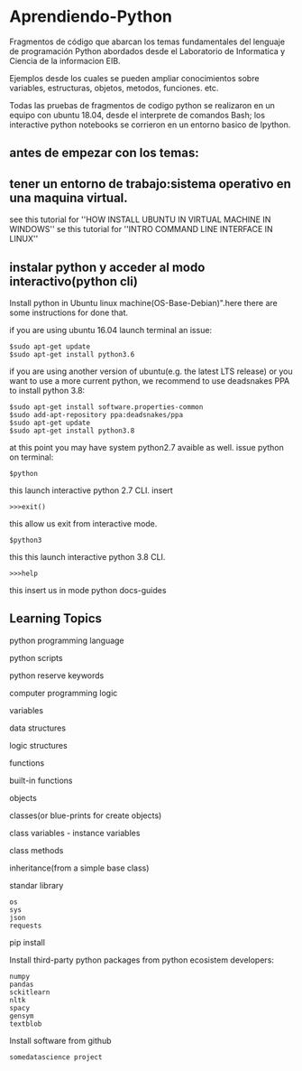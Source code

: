 # Aprendiendo-Python
Fragmentos de código que abarcan los temas fundamentales del lenguaje de programación Python abordados desde el Laboratorio de Informatica y Ciencia de la informacion EIB. 

Ejemplos desde los cuales se pueden ampliar conocimientos sobre variables, estructuras, objetos, metodos, funciones. etc.

Todas las pruebas de fragmentos de codigo python se realizaron en un equipo con ubuntu 18.04, desde el interprete de comandos Bash; los interactive python notebooks se corrieron en un entorno basico de Ipython.

## antes de empezar con los temas:
## tener un entorno de trabajo:sistema operativo en una maquina virtual.
see this tutorial for ''HOW INSTALL UBUNTU IN VIRTUAL MACHINE IN WINDOWS'' 
se this tutorial for ''INTRO COMMAND LINE INTERFACE IN LINUX''  

## instalar python y acceder al modo interactivo(python cli)
Install python in Ubuntu linux machine(OS-Base-Debian)".here there are some instructions for done that.   

if you are using ubuntu 16.04 launch terminal an issue:
    
    $sudo apt-get update
    $sudo apt-get install python3.6
    
if you are using another version of ubuntu(e.g. the latest LTS release) or you want to use a more current python, we recommend to use deadsnakes PPA
to install python 3.8:
    
    $sudo apt-get install software.properties-common
    $sudo add-apt-repository ppa:deadsnakes/ppa
    $sudo apt-get update
    $sudo apt-get install python3.8
    
at this point you may have  system python2.7 avaible as well. issue python on terminal:
    
    $python
this launch interactive python 2.7 CLI. insert 

    >>>exit()
this allow us exit from interactive mode.

    $python3

this this launch interactive python 3.8 CLI.
   
    >>>help
this insert us in mode python docs-guides

## Learning Topics

python programming language

python scripts

python reserve keywords

computer programming logic

variables

data structures

logic structures

functions

built-in functions

objects

classes(or blue-prints for create objects)

class variables - instance variables

class methods

inheritance(from a simple base class)

standar library

    os
    sys
    json
    requests
    
pip install 

Install third-party python packages
  from python ecosistem developers:  
    
    numpy
    pandas
    sckitlearn
    nltk
    spacy
    gensym
    textblob

Install software from github 
    
    somedatascience project
